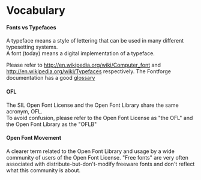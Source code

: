 <h1>Vocabulary</h1>

<h4> <span class="mw-headline"> Fonts vs Typefaces </span></h4>

<p>A typeface means a style of lettering that can be used in many different typesetting systems.<br>
A font (today) means a digital implementation of a typeface.<p>
Please refer to <a title="http://en.wikipedia.org/wiki/Computer_font" class="external free" href="http://en.wikipedia.org/wiki/Computer_font">http://en.wikipedia.org/wiki/Computer_font</a> and <a title="http://en.wikipedia.org/wiki/Typefaces" class="external free" href="http://en.wikipedia.org/wiki/Typefaces">http://en.wikipedia.org/wiki/Typefaces</a> respectively. The Fontforge documentation has a good <a title="http://fontforge.sourceforge.net/GlossaryFS.html" class="external text" href="http://fontforge.sourceforge.net/GlossaryFS.html">glossary</a>
</p>

<h4> <span class="mw-headline"> OFL </span></h4>
<p>The SIL Open Font License and the Open Font Library share the same acronym, OFL.<br>
To avoid confusion, please refer to the Open Font License as "the OFL" and the Open Font Library as the "OFLB"</p>

<h4><span class="mw-headline"> Open Font Movement </span></h4>
<p>A clearer term related to the Open Font Library and usage by a wide community of users of the Open Font License. 
"Free fonts" are very often associated with distribute-but-don't-modify freeware fonts and don't reflect what this community is about.
</p>